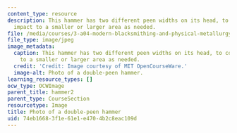 ```yaml
---
content_type: resource
description: This hammer has two different peen widths on its head, to confine the
  impact to a smaller or larger area as needed.
file: /media/courses/3-a04-modern-blacksmithing-and-physical-metallurgy-fall-2008/74eb16683f1e61e1e4704b2c8eac109d_018.jpg
file_type: image/jpeg
image_metadata:
  caption: This hammer has two different peen widths on its head, to confine the impact
    to a smaller or larger area as needed.
  credit: 'Credit: Image courtesy of MIT OpenCourseWare.'
  image-alt: Photo of a double-peen hammer.
learning_resource_types: []
ocw_type: OCWImage
parent_title: hammer2
parent_type: CourseSection
resourcetype: Image
title: Photo of a double-peen hammer
uid: 74eb1668-3f1e-61e1-e470-4b2c8eac109d
---
```

